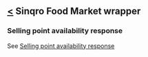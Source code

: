 [<](../../README.md) Sinqro Food Market wrapper
--------------------------

### Selling point availability response

See [Selling point availability response](../../src/Response/SellingPointAvailability.php)
